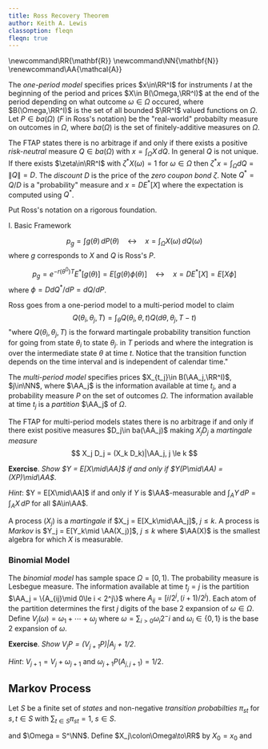 ```yaml
---
title: Ross Recovery Theorem
author: Keith A. Lewis
classoption: fleqn
fleqn: true
---
```


\newcommand\RR{\mathbf{R}}
\newcommand\NN{\mathbf{N}}
\renewcommand\AA{\mathcal{A}}

The _one-period model_ specifies prices $x\in\RR^I$ for instruments $I$
at the beginning of the period
and prices $X\in B(\Omega,\RR^I)$ at the end of the period depending
on what outcome $\omega\in\Omega$ occured,
where $B(\Omega,\RR^I)$ is the set of all bounded $\RR^I$
valued functions on $\Omega$. Let $P\in ba(\Omega)$ ($F$ in Ross's notation) be
the "real-world" probabilty measure on outcomes in $\Omega$, where
$ba(\Omega)$ is the set of finitely-additive measures on $\Omega$.

The FTAP states there is no arbitrage if and only if there exists a
positive _risk-neutral_ measure ${Q\in ba(\Omega)}$ with
${x = \int_\Omega X\,dQ}$. In general $Q$ is not unique.
If there exists $\zeta\in\RR^I$ with
${\zeta^*X(\omega) = 1}$ for
$\omega\in\Omega$ then ${\zeta^*x = \int_\Omega dQ = \|Q\| = D}$.
The _discount_ $D$ is the price of the _zero coupon bond_ $\zeta$.  Note
$Q^* = Q/D$ is a "probability" measure and $x = DE^*[X]$ where the expectation
is computed using $Q^*$.

Put Ross's notation on a rigorous foundation. 

I. Basic Framework

$$
\tag{1}p_g = \int g(\theta)\,dP(\theta)
\quad\leftrightarrow\quad x = \int_\Omega X(\omega)\,dQ(\omega)
$$
where $g$ corresponds to $X$ and $Q$ is Ross's $P$.

$$
\tag{2}	p_g = e^{-r(\theta^0)T}E^*[g(\theta)] = E[g(\theta)\phi(\theta)]
\quad\leftrightarrow\quad x = DE^*[X] = E[X\phi]
$$
where $\phi = D dQ^*/dP = dQ/dP$.

Ross goes from a one-period model to a multi-period model to claim
$$
\tag{3}	Q(\theta_i, \theta_j, T) = \int_\theta Q(\theta_i, \theta, t) Q(d\theta, \theta_j, T - t)
$$
"where $Q(\theta_i, \theta_j, T)$ is the forward martingale probability
transition function for going from state $\theta_i$ to state $\theta_j$.
in $T$ periods and where the integration is over the intermediate state
$\theta$ at time $t$. Notice that the transition function depends on the
time interval and is independent of calendar time."

The _multi-period model_ specifies prices $X_{t_j}\in B(\AA_j,\RR^I)$, $j\in\NN$,
where $\AA_j$ is the information available at time $t_j$, and
a probability measure $P$ on the set of outcomes $\Omega$.
The information available at time $t_j$ is a _partition_ $\AA_j$ of $\Omega$.

The FTAP for multi-period models states there is no arbitrage if and only if
there exist positive measures $D_j\in ba(\AA_j)$ making $X_j D_j$ a _martingale measure_ 
$$
	X_j D_j = (X_k D_k)|\AA_j, j \le k
$$

__Exercise__. _Show $Y = E[X\mid\AA]$ if and only if $Y(P\mid\AA) = (XP)\mid\AA$_.

_Hint_: $Y = E[X\mid\AA]$ if and only if $Y$ is $\AA$-measurable
and $\int_A Y\,dP = \int_A X\,dP$ for all $A\in\AA$.

A process $(X_j)$ is a _martingale_ if $X_j = E[X_k\mid\AA_j]$, $j\le k$.
A process is _Markov_ is $Y_j = E[Y_k\mid \AA(X_j)]$, $j\le k$ where
$\AA(X)$ is the smallest algebra for which $X$ is measurable.


### Binomial Model

The _binomial model_ has sample space $\Omega = [0, 1)$. The probability
measure is Lesbegue measure.  The information available at time $t_j =
j$ is the partition $\AA_j = \{A_{ij}\mid 0\le i < 2^j\}$ where $A_{ij} =
[i/2^j, (i + 1)/2^j)$. Each atom of the partition determines the first $j$
digits of the base 2 expansion of $\omega\in\Omega$.  Define $V_j(\omega)
= \omega_1 + \cdots + \omega_j$ where $\omega = \sum_{i>0} \omega_i 2^-i$
and $\omega_i\in\{0,1\}$ is the base 2 expansion of $\omega$.

__Exercise__. _Show $V_jP = (V_{j+1}P)|A_j$ + 1/2_.

_Hint_: $V_{j+1} = V_j + \omega_{j+1}$ and $\omega_{j+1}P(A_{j,j+1}) = 1/2$.
## Markov Process

Let $S$ be a finite set of _states_ and non-negative _transition probabilties_ $\pi_{st}$ for $s,t\in S$
with $\sum_{t\in S} \pi_{st} = 1$, $s\in S$.

and $\Omega = S^\NN$.
Define $X_j\colon\Omega\to\RR$ by $X_0 = x_0$ and 
